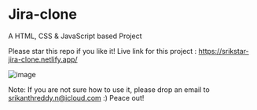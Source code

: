 # Jira-clone
A HTML, CSS &amp; JavaScript based Project

Please star this repo if you like it!
Live link for this project : https://srikstar-jira-clone.netlify.app/

![image](https://github.com/user-attachments/assets/41d3807a-dca0-40df-b84a-bd7516615989)

Note: If you are not sure how to use it, please drop an email to srikanthreddy.n@icloud.com :)
Peace out!
